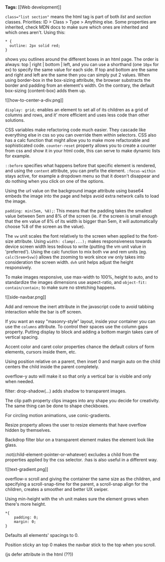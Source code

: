 **Tags:** [[Web development]]

`class="list section"` means the html tag is part of both *list* and *section* classes.
Priorities: ID > Class > Type > Anything else.
Some properties are inherited, check MDN docs to make sure which ones are inherited and which ones aren't.
Using this:
```
* {
  outline: 2px solid red;
}
```
shows you outlines around the different boxes in an html page.
The order is always: top | right | bottom | left, and you can use a shorthand (one `10px` for ex) to specify the same value for each side.
If top and bottom are the same and right and left are the same then you can simply put 2 values.
When using border-box in the box-sizing attribute, the browser substracts the border and padding from an element's width. On the contrary, the default box-sizing (content-box) adds them up.

![[how-to-center-a-div.png]]

`display: grid;` enables an element to set all of its children as a grid of columns and rows, and it' more efficient and uses less code than other solutions.

CSS variables make refactoring code much easier. They cascade like everything else in css so you can override them within selectors. CSS also has a calc function that might allow you to make more refactorable and sophisticated code. `counter-reset` property allows you to create a counter from css and show it in your html code, this can serve to make dynamic lists for example.

`::before` specifies what happens before that specific element is rendered, and using the `content` attribute, you can prefix the element.
`:focus-within` stays active, for example a dropdown menu so that it doesn't disappear and do nothing when you click on one of the options.

Using the url value on the background image attribute using base64 embeds the image into the page and helps avoid extra network calls to load the image.

`padding: min(5em, %8);`: This means that the padding takes the smallest value between 5em and 8% of the screen (ie. if the screen is small enough that the em value of 8% of its width is bigger than 5em, it will automatically choose %8 of the screen as the value).

The `vw` unit scales the font relatively to the screen when applied to the font-size attribute. Using `width: clamp(...);` makes responsiveness towards device screen width less tedious to write (putting the vm unit value in 'preferred'). Using the calc function to mix both vw and rem units (eg. `calc(5rem+5vw)`)  allows the zooming to work since vw only takes into consideration the screen width. `dvh` unit helps adjust the height responsively.

To make images responsive, use max-width to 100%, height to auto, and to standardize the images dimensions use aspect-ratio, and `object-fit: contain/contain;` to make sure no stretching happens.

![[side-navbar.png]]

Add and remove the inert attribute in the javascript code to avoid tabbing interaction while the bar is off screen.

If you want an easy "masonry-style" layout, inside your container you can use the `columns` attribute. To control their spaces use the column gaps property. Putting display to block and adding a bottom margin takes care of vertical spacing.

Accent color and caret color properties chance the default colors of form elements, cursors inside them, etc.

Using position relative on a parent, then inset 0 and margin auto on the child centers the child inside the parent completely.

overflow-y auto will make it so that only a vertical bar is visible and only when needed.

filter: drop-shadow(...) adds shadow to transparent images.

The clip path property clips images into any shape you decide for creativity. The same thing can be done to shape checkboxes.

For circling motion animations, use conic-gradients.

Resize property allows the user to resize elements that have overflow hidden by themselves.

Backdrop filter blur on a transparent element makes the element look like glass.

:not(child-element-pointer-or-whatever) excludes a child from the properties applied by the css selector. :has is also useful in a different way.

![[text-gradient.png]]

overflow-x scroll and giving the container the same size as the children, and specifying a scroll-snap-time for the parent, a scroll-snap align for the children,  creates a smoother and better UX swiper.

Using min-height with the vh unit makes sure the element grows when there's more height.

```
*{
	padding: 0;
	margin: 0;
}
```
Defaults all elements' spacings to 0.

Position sticky an top 0 makes the navbar stick to the top when you scroll.

(js defer attribute in the html (??))

